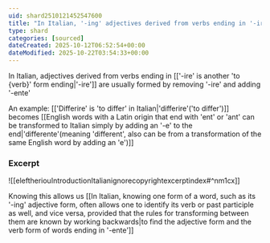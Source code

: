 ```yaml
---
uid: shard2510121452547600
title: "In Italian, '-ing' adjectives derived from verbs ending in '-ire' are usually formed by removing '-ire' and adding '-ente'"
type: shard
categories: [sourced]
dateCreated: 2025-10-12T06:52:54+00:00
dateModified: 2025-10-22T03:54:33+00:00
---
```

In Italian, adjectives derived from verbs ending in [['-ire' is another 'to {verb}' form ending|'-ire']] are usually formed by removing '-ire' and adding '-ente'

An example: [['Differire' is 'to differ' in Italian|'differire'('to differ')]] becomes [[English words with a Latin origin that end with 'ent' or 'ant' can be transformed to Italian simply by adding an '-e' to the end|'differente'(meaning 'different', also can be from a transformation of the same English word by adding an 'e')]]
### Excerpt
![[eleftheriouIntroductionItalianignorecopyrightexcerptindex#^nm1cx]] 

Knowing this allows us [[In Italian, knowing one form of a word, such as its '-ing' adjective form, often allows one to identify its verb or past participle as well, and vice versa, provided that the rules for transforming between them are known by working backwards|to find the adjective form and the verb form of words ending in '-ente']] 